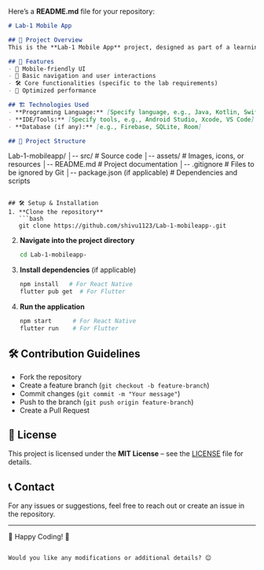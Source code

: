 Here’s a **README.md** file for your repository:  

```markdown
# Lab-1 Mobile App

## 📌 Project Overview
This is the **Lab-1 Mobile App** project, designed as part of a learning exercise. The project involves developing a mobile application using modern technologies, implementing core functionalities, and ensuring a user-friendly interface.

## 🚀 Features
- 📱 Mobile-friendly UI  
- 🔄 Basic navigation and user interactions  
- 🛠️ Core functionalities (specific to the lab requirements)  
- 🎯 Optimized performance  

## 🏗️ Technologies Used
- **Programming Language:** [Specify language, e.g., Java, Kotlin, Swift, Flutter, React Native]  
- **IDE/Tools:** [Specify tools, e.g., Android Studio, Xcode, VS Code]  
- **Database (if any):** [e.g., Firebase, SQLite, Room]  

## 📂 Project Structure
```
Lab-1-mobileapp/
│-- src/                     # Source code
│-- assets/                  # Images, icons, or resources
│-- README.md                # Project documentation
│-- .gitignore               # Files to be ignored by Git
│-- package.json (if applicable) # Dependencies and scripts
```

## 🛠️ Setup & Installation
1. **Clone the repository**  
   ```bash
   git clone https://github.com/shivu1123/Lab-1-mobileapp-.git
   ```
2. **Navigate into the project directory**  
   ```bash
   cd Lab-1-mobileapp-
   ```
3. **Install dependencies** (if applicable)  
   ```bash
   npm install   # For React Native
   flutter pub get  # For Flutter
   ```

4. **Run the application**  
   ```bash
   npm start      # For React Native
   flutter run    # For Flutter
   ```

## 🛠️ Contribution Guidelines
- Fork the repository  
- Create a feature branch (`git checkout -b feature-branch`)  
- Commit changes (`git commit -m "Your message"`)  
- Push to the branch (`git push origin feature-branch`)  
- Create a Pull Request  

## 📝 License
This project is licensed under the **MIT License** – see the [LICENSE](LICENSE) file for details.

## 📞 Contact
For any issues or suggestions, feel free to reach out or create an issue in the repository.

---

🚀 Happy Coding! 🚀
```

Would you like any modifications or additional details? 😊
